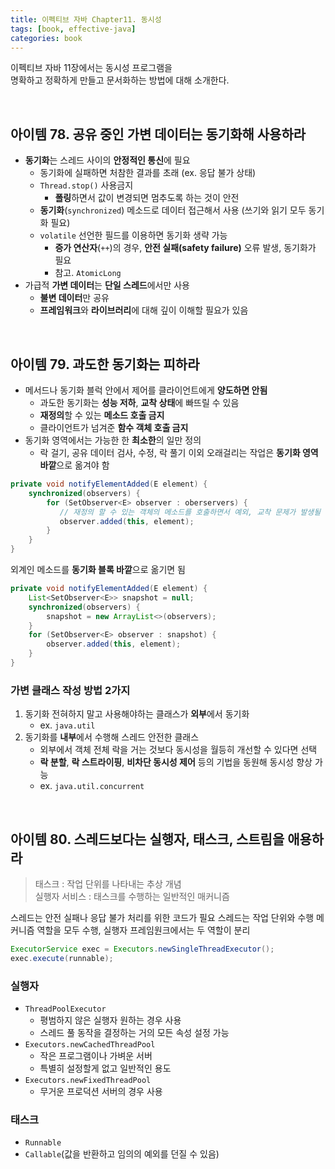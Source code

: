 ```yaml
---
title: 이펙티브 자바 Chapter11. 동시성
tags: [book, effective-java]
categories: book
---
```



이펙티브 자바 11장에서는 동시성 프로그램을  
명확하고 정확하게 만들고 문서화하는 방법에 대해 소개한다.

<!--more-->

<br/>

## 아이템 78. 공유 중인 가변 데이터는 동기화해 사용하라

- **동기화**는 스레드 사이의 **안정적인 통신**에 필요
  - 동기화에 실패하면 처참한 결과를 초래 (ex. 응답 불가 상태)
  - `Thread.stop()` 사용금지
    - **폴링**하면서 값이 변경되면 멈추도록 하는 것이 안전
  - **동기화**(`synchronized`) 메소드로 데이터 접근해서 사용 (쓰기와 읽기 모두 동기화 필요) 
  - `volatile` 선언한 필드를 이용하면 동기화 생략 가능
    - **증가 연산자**(`++`)의 경우, **안전 실패(safety failure)** 오류 발생, 동기화가 필요
    - 참고. `AtomicLong`
- 가급적 **가변 데이터**는 **단일 스레드**에서만 사용
  - **불변 데이터**만 공유
  - **프레임워크**와 **라이브러리**에 대해 깊이 이해할 필요가 있음

<br/>

## 아이템 79. 과도한 동기화는 피하라

- 메서드나 동기화 블럭 안에서 제어를 클라이언트에게 **양도하면 안됨**
  - 과도한 동기화는 **성능 저하**, **교착 상태**에 빠뜨릴 수 있음
  - **재정의**할 수 있는 **메소드 호출 금지**
  - 클라이언트가 넘겨준 **함수 객체 호출 금지**
- 동기화 영역에서는 가능한 한 **최소한**의 일만 정의
  - 락 걸기, 공유 데이터 검사, 수정, 락 풀기 이외 오래걸리는 작업은 **동기화 영역 바깥**으로 옮겨야 함

```java 
private void notifyElementAdded(E element) {
    synchronized(observers) {
        for (SetObserver<E> observer : oberservers) {
           // 재정의 할 수 있는 객체의 메소드를 호출하면서 예외, 교착 문제가 발생될 수 있다.
           observer.added(this, element);
        }  
    }
}
```

외계인 메소드를 **동기화 블록 바깥**으로 옮기면 됨

```java 
private void notifyElementAdded(E element) {
    List<SetObserver<E>> snapshot = null;
    synchronized(observers) {
        snapshot = new ArrayList<>(observers);
    }
    for (SetObserver<E> observer : snapshot) {
        observer.added(this, element);
    }
}
```
  
### 가변 클래스 작성 방법 2가지
1. 동기화 전혀하지 말고 사용해야하는 클래스가 **외부**에서 동기화
   - ex. `java.util`
2. 동기화를 **내부**에서 수행해 스레드 안전한 클래스
   - 외부에서 객체 전체 락을 거는 것보다 동시성을 월등히 개선할 수 있다면 선택
   - **락 분할**, **락 스트라이핑**, **비차단 동시성 제어** 등의 기법을 동원해 동시성 향상 가능
   - ex. `java.util.concurrent`

<br/>

## 아이템 80. 스레드보다는 실행자, 태스크, 스트림을 애용하라

> 태스크 : 작업 단위를 나타내는 추상 개념  
> 실행자 서비스 : 태스크를 수행하는 일반적인 매커니즘  

스레드는 안전 실패나 응답 불가 처리를 위한 코드가 필요
스레드는 작업 단위와 수행 메커니즘 역할을 모두 수행, 실행자 프레임원크에서는 두 역할이 분리


```java
ExecutorService exec = Executors.newSingleThreadExecutor();
exec.execute(runnable);
```

### 실행자 
- `ThreadPoolExecutor`
  - 평범하지 않은 실행자 원하는 경우 사용
  - 스레드 풀 동작을 결정하는 거의 모든 속성 설정 가능
- `Executors.newCachedThreadPool`
  - 작은 프로그램이나 가벼운 서버
  - 특별히 설정할게 없고 일반적인 용도
- `Executors.newFixedThreadPool`
  - 무거운 프로덕션 서버의 경우 사용

### 태스크
- `Runnable`
- `Callable`(값을 반환하고 임의의 예외를 던질 수 있음)

